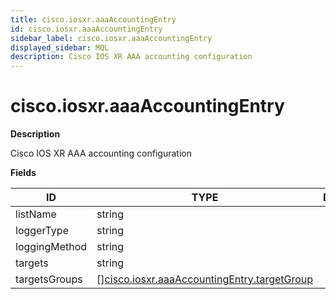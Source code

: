 ```yaml
---
title: cisco.iosxr.aaaAccountingEntry
id: cisco.iosxr.aaaAccountingEntry
sidebar_label: cisco.iosxr.aaaAccountingEntry
displayed_sidebar: MQL
description: Cisco IOS XR AAA accounting configuration
---
```


# cisco.iosxr.aaaAccountingEntry

**Description**

Cisco IOS XR AAA accounting configuration

**Fields**

| ID            | TYPE                                                                                                  | DESCRIPTION |
| ------------- | ----------------------------------------------------------------------------------------------------- | ----------- |
| listName      | string                                                                                                |             |
| loggerType    | string                                                                                                |             |
| loggingMethod | string                                                                                                |             |
| targets       | string                                                                                                |             |
| targetsGroups | &#91;&#93;[cisco.iosxr.aaaAccountingEntry.targetGroup](cisco.iosxr.aaaaccountingentry.targetgroup.md) |             |
